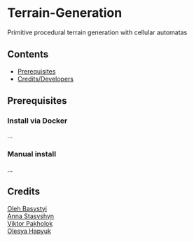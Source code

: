 # Terrain-Generation
Primitive procedural terrain generation with cellular automatas
## Contents
- [Prerequisites](#prerequisites)
- [Credits/Developers](#credits)
## Prerequisites
### Install via Docker
...
### Manual install
...
## Credits
[Oleh Basystyi](https://github.com/n1n1n1q)  
[Anna Stasyshyn](https://github.com/annastasyshyn)  
[Viktor Pakholok](https://github.com/viktorpakholok)  
[Olesya Hapyuk](https://github.com/olkaleska)